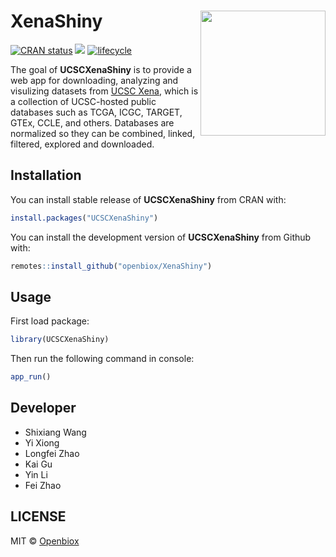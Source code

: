
<!-- README.md is generated from README.Rmd. Please edit that file -->

# XenaShiny <img src="https://github.com/openbiox/openbiox-wiki/blob/master/static/img/logo-long.png" align="right" width="200"/>

[![CRAN
status](https://www.r-pkg.org/badges/version/UCSCXenaShiny)](https://cran.r-project.org/package=UCSCXenaShiny)
[![](http://cranlogs.r-pkg.org/badges/grand-total/UCSCXenaShiny?color=orange)](https://cran.r-project.org/package=UCSCXenaShiny)
[![lifecycle](https://img.shields.io/badge/lifecycle-experimental-orange.svg)](https://www.tidyverse.org/lifecycle/#experimental)

The goal of **UCSCXenaShiny** is to provide a web app for downloading,
analyzing and visulizing datasets from [UCSC
Xena](https://xenabrowser.net/datapages/), which is a collection of
UCSC-hosted public databases such as TCGA, ICGC, TARGET, GTEx, CCLE, and
others. Databases are normalized so they can be combined, linked,
filtered, explored and downloaded.

## Installation

You can install stable release of **UCSCXenaShiny** from CRAN with:

``` r
install.packages("UCSCXenaShiny")
```

You can install the development version of **UCSCXenaShiny** from Github
with:

``` r
remotes::install_github("openbiox/XenaShiny")
```

## Usage

First load package:

``` r
library(UCSCXenaShiny)
```

Then run the following command in console:

``` r
app_run()
```

## Developer

  - Shixiang Wang
  - Yi Xiong
  - Longfei Zhao
  - Kai Gu
  - Yin Li
  - Fei Zhao

## LICENSE

MIT © [Openbiox](https://github.com/openbiox)
